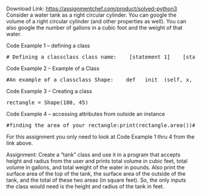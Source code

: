 Download Link: https://assignmentchef.com/product/solved-python3
<br>
Consider a water tank as a right circular cylinder. You can google the volume of a right circular cylinder (and other properties as well). You can also google the number of gallons in a cubic foot and the weight of that water.

Code Example 1 – defining a class

<pre># Defining a classclass class_name:    [statement 1]    [statement 2]    [statement 3]    [etc.]</pre>

Code Example 2 – Example of a Class

<pre>#An example of a classclass Shape:    def __init__(self, x, y):        self.x = x        self.y = y        self.description = "This shape has not been described yet"        self.author = "Nobody has claimed to make this shape yet"    def area(self):        return self.x * self.y    def perimeter(self):        return 2 * self.x + 2 * self.y    def describe(self, text):        self.description = text    def authorName(self, text):        self.author = text    def scaleSize(self, scale):        self.x = self.x * scale        self.y = self.y * scale</pre>

Code Example 3 – Creating a class

<pre>rectangle = Shape(100, 45)</pre>

Code Example 4 – accessing attributes from outside an instance

<pre>#finding the area of your rectangle:print(rectangle.area())#finding the perimeter of your rectangle:print(rectangle.perimeter())#describing the rectanglerectangle.describe("A wide rectangle, more than twice as wide as it is tall")#making the rectangle 50% smallerrectangle.scaleSize(0.5)#re-printing the new area of the rectangleprint(rectangle.area())</pre>

For this assignment you only need to look at Code Example 1 thru 4 from the link above.

Assignment: Create a “tank” class and use it in a program that accepts height and radius from the user and prints total volume in cubic feet, total volume in gallons, and total weight of the water in pounds. Also print the surface area of the top of the tank, the surface area of the outside of the tank, and the total of these two areas (in square feet). So, the only inputs the class would need is the height and radius of the tank in feet.